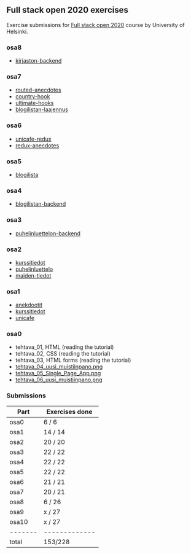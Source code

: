 ## Full stack open 2020 exercises

Exercise submissions for [Full stack open 2020](https://fullstackopen.com/en) course by University of Helsinki.

### osa8

* [kirjaston-backend](https://github.com/emakipa/fullstack2020/tree/master/osa8/kirjaston-backend)

### osa7

* [routed-anecdotes](https://github.com/emakipa/fullstack2020/tree/master/osa7/routed-anecdotes)
* [country-hook](https://github.com/emakipa/fullstack2020/tree/master/osa7/country-hook)
* [ultimate-hooks](https://github.com/emakipa/fullstack2020/tree/master/osa7/ultimate-hooks)
* [blogilistan-laajennus](https://github.com/emakipa/fullstack2020/tree/master/osa7/blogilistan-laajennus)

### osa6

* [unicafe-redux](https://github.com/emakipa/fullstack2020/tree/master/osa6/unicafe-redux)
* [redux-anecdotes](https://github.com/emakipa/fullstack2020/tree/master/osa6/redux-anecdotes)

### osa5

* [blogilista](https://github.com/emakipa/fullstack2020/tree/master/osa5/blogilista)

### osa4

* [blogilistan-backend](https://github.com/emakipa/fullstack2020-osa4)

### osa3

* [puhelinluettelon-backend](https://github.com/emakipa/fullstack2020-osa3)

### osa2

* [kurssitiedot](https://github.com/emakipa/fullstack2020/tree/master/osa2/kurssitiedot)
* [puhelinluettelo](https://github.com/emakipa/fullstack2020/tree/master/osa2/puhelinluettelo)
* [maiden-tiedot](https://github.com/emakipa/fullstack2020/tree/master/osa2/maiden-tiedot)

### osa1

* [anekdootit](https://github.com/emakipa/fullstack2020/tree/master/osa1/anekdootit)
* [kurssitiedot](https://github.com/emakipa/fullstack2020/tree/master/osa1/kurssitiedot)
* [unicafe](https://github.com/emakipa/fullstack2020/tree/master/osa1/unicafe)


### osa0

* tehtava_01, HTML (reading the tutorial)
* tehtava_02, CSS (reading the tutorial)
* tehtava_03, HTML forms (reading the tutorial)
* [tehtava_04_uusi_muistiinpano.png](https://github.com/emakipa/fullstack2020/blob/master/osa0/tehtava_04_uusi_muistiinpano.png)
* [tehtava_05_Single_Page_App.png](https://github.com/emakipa/fullstack2020/blob/master/osa0/tehtava_05_Single_Page_App.png)
* [tehtava_06_uusi_muistiinpano.png](https://github.com/emakipa/fullstack2020/blob/master/osa0/tehtava_06_uusi_muistiinpano.png)

### Submissions

Part | Exercises done
------- | -------------
osa0 |  6 / 6
osa1 | 14 / 14
osa2 | 20 / 20
osa3 | 22 / 22
osa4 | 22 / 22
osa5 | 22 / 22
osa6 | 21 / 21
osa7 | 20 / 21
osa8 |  6 / 26
osa9 |  x / 27
osa10 | x / 27
------- | -------------
total | 153/228



